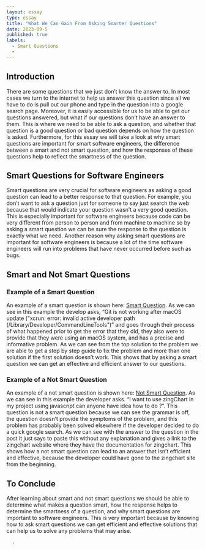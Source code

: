 ```yaml
---
layout: essay
type: essay
title: "What We Can Gain From Asking Smarter Questions"
date: 2023-09-5
published: true
labels:
  - Smart Questions
  - 
---
```

## Introduction
There are some questions that we just don’t know the answer to. In most cases we turn to the internet to help us answer this question since all we have to do is pull out our phone and type in the question into a google search page. Moreover, it is easily accessible for us to be able to get our questions answered, but what if our questions don’t have an answer to them. This is where we need to be able to ask a question, and whether that question is a good question or bad question depends on how the question is asked. Furthermore, for this essay we will take a look at why smart questions are important for smart software engineers, the difference between a smart and not smart question, and how the responses of these questions help to reflect the smartness of the question.

## Smart Questions for Software Engineers
Smart questions are very crucial for software engineers as asking a good question can lead to a better response to that question. For example, you don’t want to ask a question just for someone to say just search the web because that would indicate your question wasn’t a very good question. This is especially important for software engineers because code can be very different from person to person and from machine to machine so by asking a smart question we can be sure the response to the question is exactly what we need. Another reason why asking smart questions are important for software engineers is because a lot of the time software engineers will run into problems that have never occurred before such as bugs.

## Smart and Not Smart Questions

### Example of a Smart Question
An example of a smart question is shown here: [Smart Question](https://stackoverflow.com/questions/52522565/git-is-not-working-after-macos-update-xcrun-error-invalid-active-developer-p/52522566#52522566 ).
As we can see in this example the develop asks, “Git is not working after macOS update ("xcrun: error: invalid active developer path (/Library/Developer/CommandLineTools")” and goes through their process of what happened prior to get the error that they did, they also were to provide that they were using an macOS system, and has a precise and informative problem. As we can see from the top solution to the problem we are able to get a step by step guide to fix the problem and more than one solution if the first solution doesn’t work. This shows that by asking a smart question we can get an effective and efficient answer to our questions.

### Example of a Not Smart Question
An example of a not smart question is shown here: [Not Smart Question](https://stackoverflow.com/questions/42997442/how-to-use-zingchart-in-javascript).
As we can see in this example the developer asks. “i want to use zingChart in my project using javascript can anyone have idea how to do ?”. This question is not a smart question because we can see the grammar is off, the question doesn’t provide the symptoms of the problem, and this problem has probably been solved elsewhere if the developer decided to do a quick google search. As we can see with the answer to the question in the post it just says to paste this without any explanation and gives a link to the zingchart website where they have the documentation for zingchart. This shows how a not smart question can lead to an answer that isn’t efficient and effective, because the developer could have gone to the zingchart site from the beginning. 

## To Conclude
After learning about smart and not smart questions we should be able to determine what makes a question smart, how the response helps to determine the smartness of a question, and why smart questions are important to software engineers. This is very important because by knowing how to  ask smart questions we can get efficient and effective solutions that can help us to solve any problems that may arise. 

 
      .
